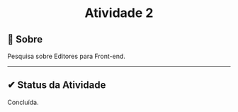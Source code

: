 <h1 align="center">Atividade 2</h2>

## 🔧 Sobre

Pesquisa sobre Editores para Front-end.

---

##  ✔ Status da Atividade

Concluída.